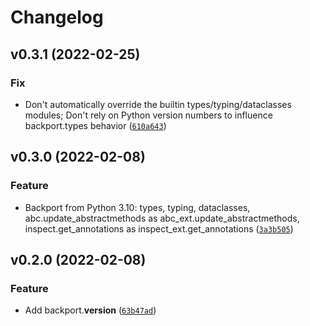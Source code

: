 # Changelog

<!--next-version-placeholder-->

## v0.3.1 (2022-02-25)
### Fix
* Don't automatically override the builtin types/typing/dataclasses modules; Don't rely on Python version numbers to influence backport.types behavior ([`610a643`](https://github.com/shawwn/backport/commit/610a6432124e3e88da7cb505f89e812c6e1e135f))

## v0.3.0 (2022-02-08)
### Feature
* Backport from Python 3.10: types, typing, dataclasses, abc.update_abstractmethods as abc_ext.update_abstractmethods, inspect.get_annotations as inspect_ext.get_annotations ([`3a3b505`](https://github.com/shawwn/backport/commit/3a3b505724e7017c03bb8681525539047d9665fe))

## v0.2.0 (2022-02-08)
### Feature
* Add backport.__version__ ([`63b47ad`](https://github.com/shawwn/backport/commit/63b47ada11e209532f07f23618b643ea1f1a6671))

